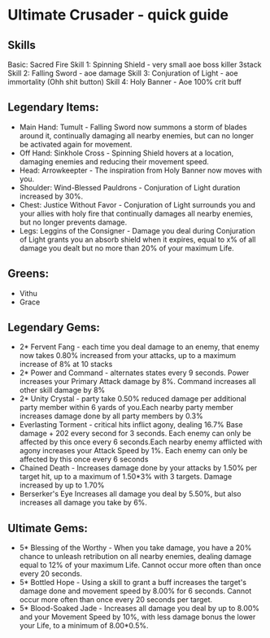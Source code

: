 # Ultimate Crusader - quick guide

## Skills
Basic: Sacred Fire
Skill 1: Spinning Shield - very small aoe boss killer 3stack
Skill 2: Falling Sword  - aoe damage
Skill 3: Conjuration of Light - aoe immortality (Ohh shit button)
Skill 4: Holy Banner - Aoe 100% crit buff


## Legendary Items:

- Main Hand: Tumult - Falling Sword now summons a storm of blades around it, continually damaging all nearby enemies, but can no longer be activated again for movement. 
- Off Hand: Sinkhole Cross - Spinning Shield hovers at a location, damaging enemies and reducing their movement speed. 
- Head: Arrowkeepter - The inspiration from Holy Banner now moves with you. 
- Shoulder: Wind-Blessed Pauldrons - Conjuration of Light duration increased by 30%.
- Chest: Justice Without Favor - Conjuration of Light surrounds you and your allies with holy fire that continually damages all nearby enemies, but no longer prevents damage. 
- Legs: Leggins of the Consigner - Damage you deal during Conjuration of Light grants you an absorb shield when it expires, equal to x% of all damage you dealt but no more than 20% of your maximum Life. 

## Greens: 
- Vithu
- Grace


## Legendary Gems:
- 2* Fervent Fang - each time you deal damage to an enemy, that enemy now takes 0.80% increased from your attacks, up to a maximum increase of 8% at 10 stacks
- 2* Power and Command - alternates states every 9 seconds. Power increases your Primary Attack damage by 8%. Command increases all other skill damage by 8%
- 2* Unity Crystal - party take 0.50% reduced damage per additional party member within 6 yards of you.Each nearby party member increases damage done by all party members by 0.3%
- Everlasting Torment - critical hits inflict agony, dealing 16.7% Base damage + 202 every second for 3 seconds. Each enemy can only be affected by this once every 6 seconds.Each nearby enemy afflicted with agony increases your Attack Speed by 1%. Each enemy can only be affected by this once every 6 seconds
- Chained Death - Increases damage done by your attacks by 1.50% per target hit, up to a maximum of 1.50*3% with 3 targets. Damage increased by up to 1.70%
- Berserker's Eye	Increases all damage you deal by 5.50%, but also increases all damage you take by 6%.

## Ultimate Gems:
- 5* Blessing of the Worthy - When you take damage, you have a 20% chance to unleash retribution on all nearby enemies, dealing damage equal to 12% of your maximum Life. Cannot occur more often than once every 20 seconds. 
- 5* Bottled Hope - Using a skill to grant a buff increases the target's damage done and movement speed by 8.00% for 6 seconds. Cannot occur more often than once every 20 seconds per target. 
- 5* Blood-Soaked Jade - Increases all damage you deal by up to 8.00% and your Movement Speed by 10%, with less damage bonus the lower your Life, to a minimum of 8.00*0.5%.

